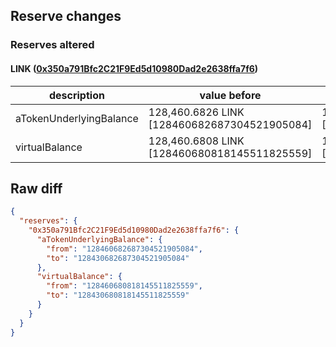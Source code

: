 ## Reserve changes

### Reserves altered

#### LINK ([0x350a791Bfc2C21F9Ed5d10980Dad2e2638ffa7f6](https://optimistic.etherscan.io/address/0x350a791Bfc2C21F9Ed5d10980Dad2e2638ffa7f6))

| description | value before | value after |
| --- | --- | --- |
| aTokenUnderlyingBalance | 128,460.6826 LINK [128460682687304521905084] | 128,430.6826 LINK [128430682687304521905084] |
| virtualBalance | 128,460.6808 LINK [128460680818145511825559] | 128,430.6808 LINK [128430680818145511825559] |


## Raw diff

```json
{
  "reserves": {
    "0x350a791Bfc2C21F9Ed5d10980Dad2e2638ffa7f6": {
      "aTokenUnderlyingBalance": {
        "from": "128460682687304521905084",
        "to": "128430682687304521905084"
      },
      "virtualBalance": {
        "from": "128460680818145511825559",
        "to": "128430680818145511825559"
      }
    }
  }
}
```